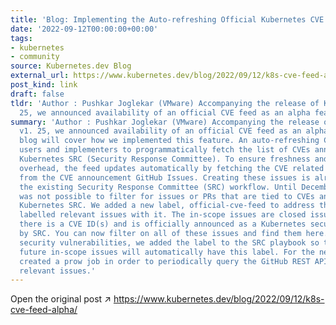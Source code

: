 ```yaml
---
title: 'Blog: Implementing the Auto-refreshing Official Kubernetes CVE Feed'
date: '2022-09-12T00:00:00+00:00'
tags:
- kubernetes
- community
source: Kubernetes.dev Blog
external_url: https://www.kubernetes.dev/blog/2022/09/12/k8s-cve-feed-alpha/
post_kind: link
draft: false
tldr: 'Author : Pushkar Joglekar (VMware) Accompanying the release of Kubernetes v1.
  25, we announced availability of an official CVE feed as an alpha feature.'
summary: 'Author : Pushkar Joglekar (VMware) Accompanying the release of Kubernetes
  v1. 25, we announced availability of an official CVE feed as an alpha feature. This
  blog will cover how we implemented this feature. An auto-refreshing CVE feed allows
  users and implementers to programmatically fetch the list of CVEs announced by the
  Kubernetes SRC (Security Response Committee). To ensure freshness and minimal maintainer
  overhead, the feed updates automatically by fetching the CVE related information
  from the CVE announcement GitHub Issues. Creating these issues is already part of
  the existing Security Response Committee (SRC) workflow. Until December 2021, it
  was not possible to filter for issues or PRs that are tied to CVEs announced by
  Kubernetes SRC. We added a new label, official-cve-feed to address that, and SIG-Security
  labelled relevant issues with it. The in-scope issues are closed issues for which
  there is a CVE ID(s) and is officially announced as a Kubernetes security vulnerability
  by SRC. You can now filter on all of these issues and find them here. For future
  security vulnerabilities, we added the label to the SRC playbook so that all the
  future in-scope issues will automatically have this label. For the next step, we
  created a prow job in order to periodically query the GitHub REST API and pull the
  relevant issues.'
---
```

Open the original post ↗ https://www.kubernetes.dev/blog/2022/09/12/k8s-cve-feed-alpha/
